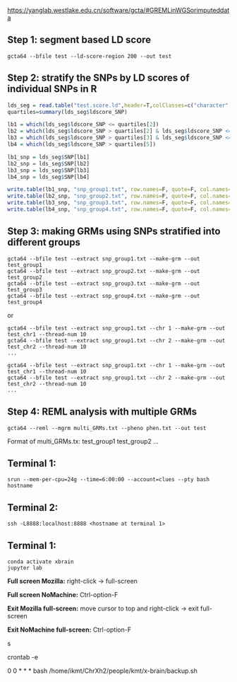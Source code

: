 
https://yanglab.westlake.edu.cn/software/gcta/#GREMLinWGSorimputeddata

## Step 1: segment based LD score

    gcta64 --bfile test --ld-score-region 200 --out test

## Step 2: stratify the SNPs by LD scores of individual SNPs in R

```R
lds_seg = read.table("test.score.ld",header=T,colClasses=c("character",rep("numeric",8)))
quartiles=summary(lds_seg$ldscore_SNP)

lb1 = which(lds_seg$ldscore_SNP <= quartiles[2])
lb2 = which(lds_seg$ldscore_SNP > quartiles[2] & lds_seg$ldscore_SNP <= quartiles[3])
lb3 = which(lds_seg$ldscore_SNP > quartiles[3] & lds_seg$ldscore_SNP <= quartiles[5])
lb4 = which(lds_seg$ldscore_SNP > quartiles[5])

lb1_snp = lds_seg$SNP[lb1]
lb2_snp = lds_seg$SNP[lb2]
lb3_snp = lds_seg$SNP[lb3]
lb4_snp = lds_seg$SNP[lb4]

write.table(lb1_snp, "snp_group1.txt", row.names=F, quote=F, col.names=F)
write.table(lb2_snp, "snp_group2.txt", row.names=F, quote=F, col.names=F)
write.table(lb3_snp, "snp_group3.txt", row.names=F, quote=F, col.names=F)
write.table(lb4_snp, "snp_group4.txt", row.names=F, quote=F, col.names=F)
```

## Step 3: making GRMs using SNPs stratified into different groups

    gcta64 --bfile test --extract snp_group1.txt --make-grm --out test_group1
    gcta64 --bfile test --extract snp_group2.txt --make-grm --out test_group2
    gcta64 --bfile test --extract snp_group3.txt --make-grm --out test_group3
    gcta64 --bfile test --extract snp_group4.txt --make-grm --out test_group4


or 

    gcta64 --bfile test --extract snp_group1.txt --chr 1 --make-grm --out test_chr1 --thread-num 10
    gcta64 --bfile test --extract snp_group1.txt --chr 2 --make-grm --out test_chr2 --thread-num 10
    ...

    gcta64 --bfile test --extract snp_group1.txt --chr 1 --make-grm --out test_chr1 --thread-num 10
    gcta64 --bfile test --extract snp_group1.txt --chr 2 --make-grm --out test_chr2 --thread-num 10
    ...



## Step 4: REML analysis with multiple GRMs

    gcta64 --reml --mgrm multi_GRMs.txt --pheno phen.txt --out test


Format of multi_GRMs.tx:
test_group1
test_group2
...    



## Terminal 1:

    srun --mem-per-cpu=24g --time=6:00:00 --account=clues --pty bash
    hostname 

## Terminal 2: 

    ssh -L8888:localhost:8888 <hostname at terminal 1>

## Terminal 1:

    conda activate xbrain
    jupyter lab

**Full screen Mozilla:** right-click -> full-screen

**Full screen NoMachine:** Ctrl-option-F

**Exit Mozilla full-screen:** move cursor to top and right-click -> exit full-screen

**Exit NoMachine full-screen:** Ctrl-option-F


s

crontab -e 

0 0 * * * bash /home/ikmt/ChrXh2/people/kmt/x-brain/backup.sh

